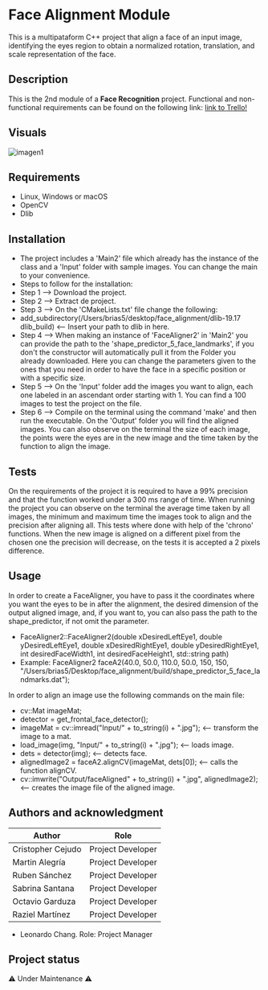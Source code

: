 # Face Alignment Module

This is a multipataform C++ project that align a face of an input image, identifying the eyes region to obtain a normalized rotation, translation, and scale representation of the face.

## Description

This is the 2nd module of a **Face Recognition** project. Functional and non-functional requirements can be found on the following link: [link to Trello!](https://trello.com/invite/b/5WHeFcX2/cf90313ec5cdf6685094467676a64ffd/face-recognition-module-2)

## Visuals
![imagen1](/Users/brias5/Desktop/imagen1.png)
## Requirements
* Linux, Windows or macOS
* OpenCV
* Dlib

## Installation
* The project includes a 'Main2' file which already has the instance of the class and a 'Input' folder with sample images. You can change the main to your convenience.
* Steps to follow for the installation:
* Step 1 --> Download the project.
* Step 2 --> Extract de project.
* Step 3 --> On the 'CMakeLists.txt' file change the following:
* add_subdirectory(/Users/brias5/desktop/face_alignment/dlib-19.17 dlib_build) <-- Insert your path to dlib in here.
* Step 4 --> When making an instance of 'FaceAligner2' in 'Main2' you can provide the path to the 'shape_predictor_5_face_landmarks', if you don't the constructor will automatically pull it from the Folder you already downloaded. Here you can change the parameters given to the ones that you need in order to have the face in a specific position or with a specific size.
* Step 5 --> On the 'Input' folder add the images you want to align, each one labeled in an ascendant order starting with 1. You can find a 100 images to test the project on the file.
* Step 6 --> Compile on the terminal using the command 'make' and then run the executable. On the 'Output' folder you will find the aligned images. You can also observe on the terminal the size of each image, the points were the eyes are in the new image and the time taken by the function to align the image.

## Tests
On the requirements of the project it is required to have a 99% precision and that the function worked under a 300 ms range of time.
When running the project you can observe on the terminal the average time taken by all images, the minimum and maximum time the images took to align and the precision after aligning all.
This tests where done with help of the 'chrono' functions. When the new image is aligned on a different pixel from the chosen one the precision will decrease, on the tests it is accepted a 2 pixels difference.

## Usage
In order to create a FaceAligner, you have to pass it the coordinates where you want the eyes to be in after the alignment, the desired dimension of the output aligned image, and, if you want to, you can also pass the path to the shape_predictor, if not omit the parameter.
* FaceAligner2::FaceAligner2(double xDesiredLeftEye1, double yDesiredLeftEye1, double xDesiredRightEye1, double yDesiredRightEye1, int desiredFaceWidth1, int desiredFaceHeight1, std::string path)
* Example: FaceAligner2 faceA2(40.0, 50.0, 110.0,  50.0, 150, 150, "/Users/brias5/Desktop/face_alignment/build/shape_predictor_5_face_landmarks.dat");

In order to align an image use the following commands on the main file:
* cv::Mat imageMat;
* detector = get_frontal_face_detector();
* imageMat = cv::imread("Input/" + to_string(i) + ".jpg"); <-- transform the image to a mat.
* load_image(img, "Input/" + to_string(i) + ".jpg"); <-- loads image.
* dets = detector(img); <-- detects face.
* alignedImage2 = faceA2.alignCV(imageMat, dets[0]); <-- calls the function alignCV.
* cv::imwrite("Output/faceAligned" + to_string(i) + ".jpg", alignedImage2); <-- creates the image file of the aligned image.

## Authors and acknowledgment
Author | Role
------------ | -------------
Cristopher Cejudo | Project Developer
Martin Alegría | Project Developer
Ruben Sánchez | Project Developer
Sabrina Santana| Project Developer
Octavio Garduza | Project Developer
Raziel Martínez | Project Developer

* Leonardo Chang. Role: Project Manager

## Project status
⚠️ Under Maintenance ⚠️
